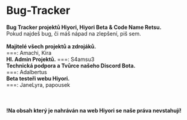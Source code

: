 # Bug-Tracker
**Bug Tracker projektů Hiyori, Hiyori Beta & Code Name Retsu.**<br/>
Pokud najdeš bug, či máš nápad na zlepšení, piš sem.
<br/>
<br/>
**Majitelé všech projektů a zdrojáků.**<br/>
===: Amachi, Kira
<br/>
**Hl. Admin Projektů.**
===: S4amsu3
<br/>
**Technická podpora a Tvůrce našeho Discord Bota.**<br/>
===: Adalbertus
<br/>
**Beta testeři webu Hiyori.**<br/>
===: JaneLyra, papousek
<br/>
<br/>
<br/>
<br/>
**!Na obsah který je nahráván na web Hiyori se naše práva nevstahují!**


